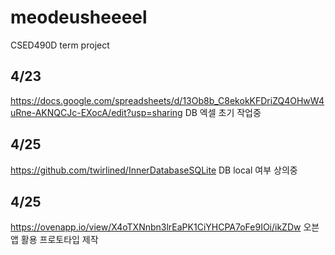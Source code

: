 # meodeusheeeel
CSED490D term project

## 4/23
https://docs.google.com/spreadsheets/d/13Ob8b_C8ekokKFDriZQ4OHwW4uRne-AKNQCJc-EXocA/edit?usp=sharing
DB 엑셀 초기 작업중

## 4/25
https://github.com/twirlined/InnerDatabaseSQLite
DB local 여부 상의중

## 4/25
https://ovenapp.io/view/X4oTXNnbn3lrEaPK1CiYHCPA7oFe9IOi/ikZDw
오븐앱 활용 프로토타입 제작
